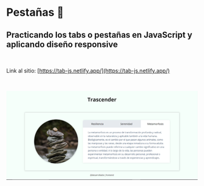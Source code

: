 # Pestañas 📑

## Practicando los tabs o pestañas en JavaScript y aplicando diseño responsive
<br>

Link al sitio:
[https://tab-js.netlify.app/](https://tab-js.netlify.app/)

<br>


![](Screenshot.PNG)
